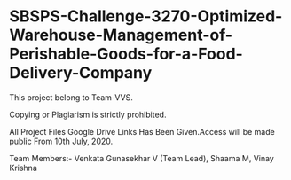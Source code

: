 # SBSPS-Challenge-3270-Optimized-Warehouse-Management-of-Perishable-Goods-for-a-Food-Delivery-Company
This project belong to Team-VVS.

Copying or Plagiarism is strictly prohibited.

All Project Files Google Drive Links Has Been Given.Access will be made public From 10th July, 2020.

Team Members:-
Venkata Gunasekhar V (Team Lead),
Shaama M,
Vinay Krishna
